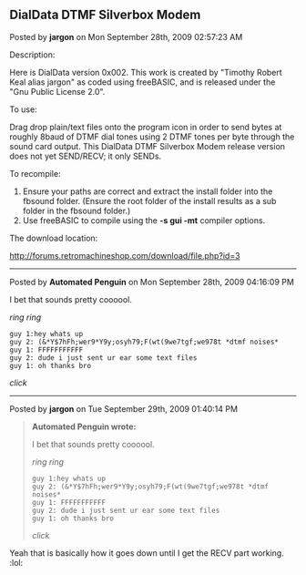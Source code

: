 ## DialData DTMF Silverbox Modem
Posted by **jargon** on Mon September 28th, 2009 02:57:23 AM

Description:

Here is DialData version 0x002. This work is created by "Timothy Robert Keal
alias jargon" as coded using freeBASIC, and is released under the "Gnu Public
License 2.0".

To use:

Drag drop plain/text files onto the program icon in order to send bytes at
roughly 8baud of DTMF dial tones using 2 DTMF tones per byte through the sound
card output. This DialData DTMF Silverbox Modem release version does not yet
SEND/RECV; it only SENDs.

To recompile:

  1. Ensure your paths are correct and extract the install folder into the
     fbsound folder. (Ensure the root folder of the install results as a sub
     folder in the fbsound folder.)
  2. Use freeBASIC to compile using the **-s gui -mt** compiler options.

The download location:

<http://forums.retromachineshop.com/download/file.php?id=3>

--------------------------------------------------------------------------------

Posted by **Automated Penguin** on Mon September 28th, 2009 04:16:09 PM

I bet that sounds pretty coooool.

*ring ring*

    guy 1:hey whats up
    guy 2: (&*Y$7hFh;wer9*Y9y;osyh79;F(wt(9we7tgf;we978t *dtmf noises*
    guy 1: FFFFFFFFFFF
    guy 2: dude i just sent ur ear some text files
    guy 1: oh thanks bro

*click*

--------------------------------------------------------------------------------

Posted by **jargon** on Tue September 29th, 2009 01:40:14 PM

> **Automated Penguin wrote:**
>
> I bet that sounds pretty coooool.
>
> *ring ring*
>
>     guy 1:hey whats up
>     guy 2: (&*Y$7hFh;wer9*Y9y;osyh79;F(wt(9we7tgf;we978t *dtmf noises*
>     guy 1: FFFFFFFFFFF
>     guy 2: dude i just sent ur ear some text files
>     guy 1: oh thanks bro
>
> *click*

Yeah that is basically how it goes down until I get the RECV part working. :lol:
